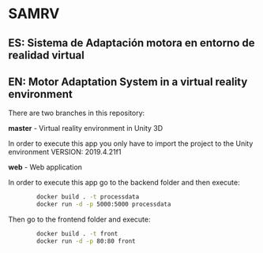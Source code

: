 # SAMRV
## ES: Sistema de Adaptación motora en entorno de realidad virtual
## EN: Motor Adaptation System in a virtual reality environment

There are two branches in this repository:


**master** - Virtual reality environment in Unity 3D

In order to execute this app you only have to import the project to the Unity environment VERSION: 2019.4.21f1


**web** - Web application 

In order to execute this app go to the backend folder and then execute:

```Bash
        docker build . -t processdata
        docker run -d -p 5000:5000 processdata
```

Then go to the frontend folder and execute:

```Bash
        docker build . -t front
        docker run -d -p 80:80 front
```




